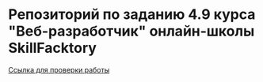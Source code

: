 # Репозиторий по заданию 4.9 курса "Веб-разработчик" онлайн-школы SkillFacktory

[Ссылка для прoверки работы](https://sadonins.github.io/4.9/pages/index.html)